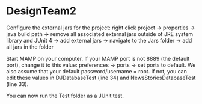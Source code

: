 # DesignTeam2

Configure the external jars for the project: right click project -> properties -> java build path -> remove all associated external jars outside of JRE system library and JUnit 4 -> add external jars -> navigate to the Jars folder -> add all jars in the folder

Start MAMP on your computer. If your MAMP port is not 8889 (the default port), change it to this value: preferences -> ports -> set ports to default. We also assume that your default password/username = root. If not, you can edit these values in DJDatabaseTest (line 34) and NewsStoriesDatabaseTest (line 33).

You can now run the Test folder as a JUnit test. 

